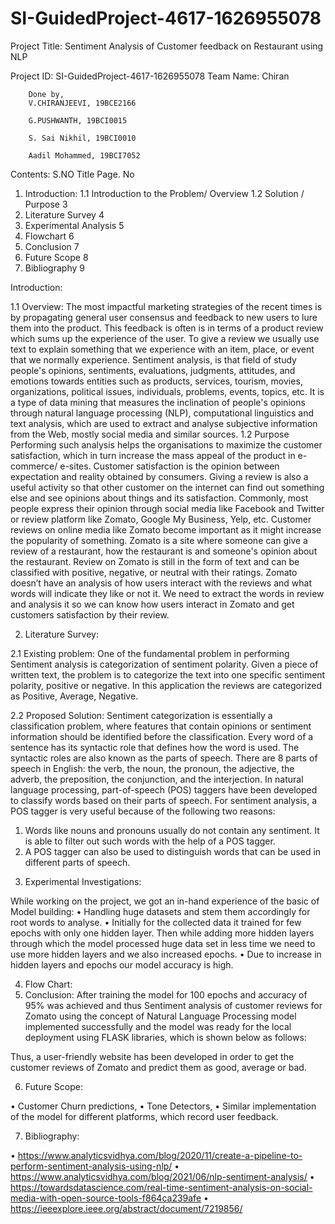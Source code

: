 # SI-GuidedProject-4617-1626955078
Project Title: 
   Sentiment Analysis of Customer feedback on Restaurant using NLP

Project ID:  SI-GuidedProject-4617-1626955078
Team Name: Chiran


		Done by,
		V.CHIRANJEEVI, 19BCE2166

		G.PUSHWANTH, 19BCI0015

		S. Sai Nikhil, 19BCI0010

		Aadil Mohammed, 19BCI7052









Contents:
S.NO	Title	Page. No
1.	Introduction:
1.1 Introduction to the Problem/ Overview
1.2 Solution / Purpose	3
2.	Literature Survey	4
3.	Experimental Analysis	5
4.	Flowchart	6
5.	Conclusion	7
6.	Future Scope	8
7.	Bibliography	9


Introduction:

1.1 Overview:
	The most impactful marketing strategies of the recent times is by propagating general user consensus and feedback to new users to lure them into the product. This feedback is often is in terms of a product review which sums up the experience of the user. To give a review we usually use text to explain something that we experience with an item, place, or event that we normally experience.
	Sentiment analysis, is that field of study people's opinions, sentiments, evaluations, judgments, attitudes, and emotions towards entities such as products, services, tourism, movies, organizations, political issues, individuals, problems, events, topics, etc. It is a type of data mining that measures the inclination of people's opinions through natural language processing (NLP), computational linguistics and text analysis, which are used to extract and analyse subjective information from the Web, mostly social media and similar sources. 
1.2 Purpose
	Performing such analysis helps the organisations to maximize the customer satisfaction, which in turn increase the mass appeal of the product in e-commerce/ e-sites. Customer satisfaction is the opinion between expectation and reality obtained by consumers. Giving a review is also a useful activity so that other customer on the internet can find out something else and see opinions about things and its satisfaction.
	Commonly, most people express their opinion through social media like Facebook and Twitter or review platform like Zomato, Google My Business, Yelp, etc. Customer reviews on online media like Zomato become important as it might increase the popularity of something. Zomato is a site where someone can give a review of a restaurant, how the restaurant is and someone's opinion about the restaurant. Review on Zomato is still in the form of text and can be classified with positive, negative, or neutral with their ratings. Zomato doesn’t have an analysis of how users interact with the reviews and what words will indicate they like or not it. We need to extract the words in review and analysis it so we can know how users interact in Zomato and get customers satisfaction by their review.

2. Literature Survey:

2.1 Existing problem:
	One of the fundamental problem in performing Sentiment analysis is categorization of sentiment polarity. Given a piece of written text, the problem is to categorize the text into one specific sentiment polarity, positive or negative. In this application the reviews are categorized as Positive, Average, Negative.
	
2.2 Proposed Solution:
	 Sentiment categorization is essentially a classification problem, where features that contain opinions or sentiment information should be identified before the classification. Every word of a sentence has its syntactic role that defines how the word is used. The syntactic roles are also known as the parts of speech. 
	There are 8 parts of speech in English: the verb, the noun, the pronoun, the adjective, the adverb, the preposition, the conjunction, and the interjection. In natural language processing, part-of-speech (POS) taggers have been developed to classify words based on their parts of speech. For sentiment analysis, a POS tagger is very useful because of the following two reasons: 
1) Words like nouns and pronouns usually do not contain any sentiment. It is able to filter out such words with the help of a POS tagger.
 2) A POS tagger can also be used to distinguish words that can be used in different parts of speech.

3. Experimental Investigations:

While working on the project, we got an in-hand experience of the basic of Model building:
•	Handling huge datasets and stem them accordingly for root words to analyse.
•	Initially for the collected data it trained for few epochs with only one hidden layer. Then while adding more hidden layers through which the model processed huge data set in less time we need to use more hidden layers and we also increased epochs.
•	Due to increase in hidden layers and epochs our model accuracy is high.





4. Flow Chart:
5. Conclusion:
	After training the model for 100 epochs and accuracy of 95% was achieved and thus Sentiment analysis of customer reviews for Zomato using the concept of Natural Language Processing model implemented successfully and the model was ready for the local deployment using FLASK libraries, which is shown below as follows:



Thus, a user-friendly website has been developed in order to get the customer reviews of Zomato and predict them as good, average or bad.

6. Future Scope:

•	Customer Churn predictions,
•	Tone Detectors,
•	Similar implementation of the model for different platforms, which record user feedback.




7. Bibliography:


•	https://www.analyticsvidhya.com/blog/2020/11/create-a-pipeline-to-perform-sentiment-analysis-using-nlp/
•	https://www.analyticsvidhya.com/blog/2021/06/nlp-sentiment-analysis/
•	https://towardsdatascience.com/real-time-sentiment-analysis-on-social-media-with-open-source-tools-f864ca239afe
•	https://ieeexplore.ieee.org/abstract/document/7219856/
